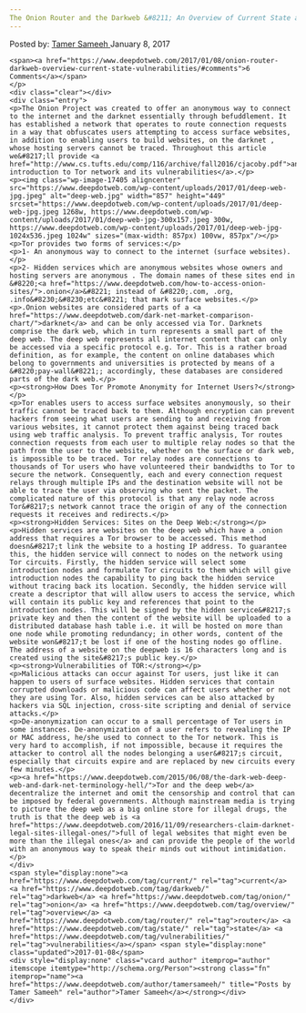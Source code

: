 ```yaml
---
The Onion Router and the Darkweb &#8211; An Overview of Current State and Vulnerabilities
---
```

<article class="post-listing post-17398 post type-post status-publish format-standard has-post-thumbnail hentry  tag-current tag-darkweb tag-onion tag-overview tag-router tag-state tag-vulnerabilities">
    <div class="post-inner">
        <span>Posted by: <a href="https://www.deepdotweb.com/author/tamersameeh/" title="">Tamer Sameeh </a></span>
    <span>January 8, 2017</span>
    
    <span><a href="https://www.deepdotweb.com/2017/01/08/onion-router-darkweb-overview-current-state-vulnerabilities/#comments">6 Comments</a></span>
    </p>
    <div class="clear"></div>
    <div class="entry">
    <p>The Onion Project was created to offer an anonymous way to connect to the internet and the darknet essentially through befuddlement. It has established a network that operates to route connection requests in a way that obfuscates users attempting to access surface websites, in addition to enabling users to build websites, on the darknet , whose hosting servers cannot be traced. Throughout this article we&#8217;ll provide <a href="http://www.cs.tufts.edu/comp/116/archive/fall2016/cjacoby.pdf">an introduction to Tor network and its vulnerabilities</a>.</p>
    <p><img class="wp-image-17405 aligncenter" src="https://www.deepdotweb.com/wp-content/uploads/2017/01/deep-web-jpg.jpeg" alt="deep-web.jpg" width="857" height="449" srcset="https://www.deepdotweb.com/wp-content/uploads/2017/01/deep-web-jpg.jpeg 1268w, https://www.deepdotweb.com/wp-content/uploads/2017/01/deep-web-jpg-300x157.jpeg 300w, https://www.deepdotweb.com/wp-content/uploads/2017/01/deep-web-jpg-1024x536.jpeg 1024w" sizes="(max-width: 857px) 100vw, 857px"/></p>
    <p>Tor provides two forms of services:</p>
    <p>1- An anonymous way to connect to the internet (surface websites).</p>
    <p>2- Hidden services which are anonymous websites whose owners and hosting servers are anonymous . The domain names of these sites end in &#8220;<a href="https://www.deepdotweb.com/how-to-access-onion-sites/">.onion</a>&#8221; instead of &#8220;.com, .org, .info&#8230;&#8230;etc&#8221; that mark surface websites.</p>
    <p>.Onion websites are considered parts of a <a href="https://www.deepdotweb.com/dark-net-market-comparison-chart/">darknet</a> and can be only accessed via Tor. Darknets comprise the dark web, which in turn represents a small part of the deep web. The deep web represents all internet content that can only be accessed via a specific protocol e.g. Tor. This is a rather broad definition, as for example, the content on online databases which belong to governments and universities is protected by means of a &#8220;pay-wall&#8221;; accordingly, these databases are considered parts of the dark web.</p>
    <p><strong>How Does Tor Promote Anonymity for Internet Users?</strong></p>
    <p>Tor enables users to access surface websites anonymously, so their traffic cannot be traced back to them. Although encryption can prevent hackers from seeing what users are sending to and receiving from various websites, it cannot protect them against being traced back using web traffic analysis. To prevent traffic analysis, Tor routes connection requests from each user to multiple relay nodes so that the path from the user to the website, whether on the surface or dark web, is impossible to be traced. Tor relay nodes are connections to thousands of Tor users who have volunteered their bandwidths to Tor to secure the network. Consequently, each and every connection request relays through multiple IPs and the destination website will not be able to trace the user via observing who sent the packet. The complicated nature of this protocol is that any relay node across Tor&#8217;s network cannot trace the origin of any of the connection requests it receives and redirects.</p>
    <p><strong>Hidden Services: Sites on the Deep Web:</strong></p>
    <p>Hidden services are websites on the deep web which have a .onion address that requires a Tor browser to be accessed. This method doesn&#8217;t link the website to a hosting IP address. To guarantee this, the hidden service will connect to nodes on the network using Tor circuits. Firstly, the hidden service will select some introduction nodes and formulate Tor circuits to them which will give introduction nodes the capability to ping back the hidden service without tracing back its location. Secondly, the hidden service will create a descriptor that will allow users to access the service, which will contain its public key and references that point to the introduction nodes. This will be signed by the hidden service&#8217;s private key and then the content of the website will be uploaded to a distributed database hash table i.e. it will be hosted on more than one node while promoting redundancy; in other words, content of the website won&#8217;t be lost if one of the hosting nodes go offline. The address of a website on the deepweb is 16 characters long and is created using the site&#8217;s public key.</p>
    <p><strong>Vulnerabilities of TOR:</strong></p>
    <p>Malicious attacks can occur against Tor users, just like it can happen to users of surface websites. Hidden services that contain corrupted downloads or malicious code can affect users whether or not they are using Tor. Also, hidden services can be also attacked by hackers via SQL injection, cross-site scripting and denial of service attacks.</p>
    <p>De-anonymization can occur to a small percentage of Tor users in some instances. De-anonymization of a user refers to revealing the IP or MAC address, he/she used to connect to the Tor network. This is very hard to accomplish, if not impossible, because it requires the attacker to control all the nodes belonging a user&#8217;s circuit, especially that circuits expire and are replaced by new circuits every few minutes.</p>
    <p><a href="https://www.deepdotweb.com/2015/06/08/the-dark-web-deep-web-and-dark-net-terminology-hell/">Tor and the deep web</a> decentralize the internet and omit the censorship and control that can be imposed by federal governments. Although mainstream media is trying to picture the deep web as a big online store for illegal drugs, the truth is that the deep web is <a href="https://www.deepdotweb.com/2016/11/09/researchers-claim-darknet-legal-sites-illegal-ones/">full of legal websites that might even be more than the illegal ones</a> and can provide the people of the world with an anonymous way to speak their minds out without intimidation.</p>
    </div>
    <span style="display:none"><a href="https://www.deepdotweb.com/tag/current/" rel="tag">current</a> <a href="https://www.deepdotweb.com/tag/darkweb/" rel="tag">darkweb</a> <a href="https://www.deepdotweb.com/tag/onion/" rel="tag">onion</a> <a href="https://www.deepdotweb.com/tag/overview/" rel="tag">overview</a> <a href="https://www.deepdotweb.com/tag/router/" rel="tag">router</a> <a href="https://www.deepdotweb.com/tag/state/" rel="tag">state</a> <a href="https://www.deepdotweb.com/tag/vulnerabilities/" rel="tag">vulnerabilities</a></span> <span style="display:none" class="updated">2017-01-08</span>
    <div style="display:none" class="vcard author" itemprop="author" itemscope itemtype="http://schema.org/Person"><strong class="fn" itemprop="name"><a href="https://www.deepdotweb.com/author/tamersameeh/" title="Posts by Tamer Sameeh" rel="author">Tamer Sameeh</a></strong></div>
    </div>
</article>

